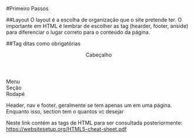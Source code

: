 #Primeiro Passos

##Layout
O layout é a escolha de organização que o site pretende ter.
O importante em HTML é lembrar de escolher as tag (hearder, footer, anside) para diferenciar o lugar correto para o conteúdo da página.

##Tag ditas como obrigatórias
<body>
    <header>Cabeçalho</header>
    <nav>Menu</nav>
    <section>Seção</section>
    <footer>Rodapé</footer>    
</body>

Header, nav e footer, geralmente se tem apenas um em uma página.
Enquanto isso, section tem o quantos vc desejar

Neste  link contém as tags de HTML para ser consultada posteriormente: https://websitesetup.org/HTML5-cheat-sheet.pdf

